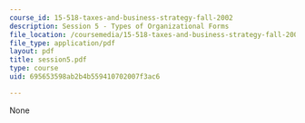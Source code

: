 ```yaml
---
course_id: 15-518-taxes-and-business-strategy-fall-2002
description: Session 5 - Types of Organizational Forms
file_location: /coursemedia/15-518-taxes-and-business-strategy-fall-2002/695653598ab2b4b559410702007f3ac6_session5.pdf
file_type: application/pdf
layout: pdf
title: session5.pdf
type: course
uid: 695653598ab2b4b559410702007f3ac6

---
```

None